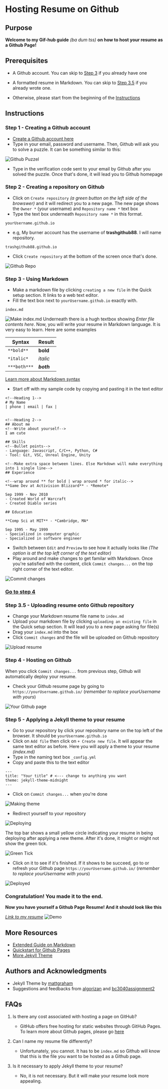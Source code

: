 # Hosting Resume on Github

## Purpose

**Welcome to my Gif-hub guide** *(ba dum tss)* **on how to host your resume as a Github Page!**

## Prerequisites
- A Github account. You can skip to [Step 3](#step-3---using-markdown) if you already have one
- A formatted resume in Markdown. You can skip to [Step 3.5](#step-3.5---uploading-resume-onto-github-repository) if you already wrote one.

- Otherwise, please start from the beginning of the [Instructions](#instructions)

## Instructions

### Step 1 - Creating a Github account
- [Create a Github account here](https://github.com/signup?ref_cta=Sign+up&ref_loc=header+logged+out&ref_page=%2F&source=header-home)
- Type in your email, password and username. Then, Github will ask you to solve a puzzle. It can be something similar to this:

![Github Puzzel](assets/githubpuzzel.gif)
- Type in the verification code sent to your email by Github after you solved the puzzle. Once that's done, it will lead you to Github homepage

### Step 2 - Creating a repository on Github
- Click on `Create repository` *(a green button on the left side of the browswer)* and it will redirect you to a new page. The new page shows the `Owner *` (your username) and `Repository name *` text box
- Type the text box underneath `Repository name *` in this format.
```
yourUsername.github.io
```
- e.g, My burner account has the username of **trashgithub88**. I will name repository.
```
trashgithub88.github.io
```
- Click `Create repository` at the bottom of the screen once that's done.

![Github Repo](assets/makerepo.gif)

### Step 3 - Using Markdown
- Make a markdown file by clicking `creating a new file` in the Quick setup section. It links to a web text editor.
- Fill the text box next to `yourUsername.github.io` exactly with.
```
index.md
```
![Make index.md](assets/makefilemd.gif)
Underneath there is a hugh textbox showing *Enter file contents here*. Now, you will write your resume in Markdown language. It is very easy to learn. Here are some examples

|Syntax|Result|
|------|------|
|`**bold**`|**bold**|
|`*italic*`|*italic*|
|`***both***`|***both***|

[Learn more about Markdown syntax](https://markdownguide.offshoot.io/basic-syntax/) 
- Start off with my sample code by copying and pasting it in the text editor
```
<!--Heading 1-->
# My Name
| phone | email | fax |


<!--Heading 2-->
## About me
<!--Write about yourself-->
I am cute

## Skills
<!--Bullet points-->
- Language: Javascript, C/C++, Python, C#
- Tool: Git, VSC, Unreal Engine, Unity

<!--Make extra space between lines. Else Markdown will make everything into 1 single line-->
## Experience

<!--wrap around ** for bold | wrap around * for italic-->
**Game Dev at Activision Blizzard** - *Remote* 

Sep 1999 - Nov 2010
- Created World of Warcraft
- Created Diablo series

## Education

**Comp Sci at MIT** - *Cambridge, MA*

Sep 1995 - May 1999
- Specialized in computer graphic
- Specialized in software engineer
```
- Switch between `Edit` and `Preview` to see how it actually looks like *(The option is at the top left corner of the text editor)*
- Play around and make changes to get familar with Markdown. Once you're satisfied with the content, click `Commit changes...` on the top right corner of the text editor.

![Commit changes](/assets/commitfilemd.gif)

### [Go to step 4](#step-4---hosting-on-github)

### Step 3.5 - Uploading resume onto Github repository
- Change your Markdown resume file name to `index.md`
- Upload your markdown file by clicking `uploading an existing file` in the Quick setup section. It will lead you to a new page asking for file(s)
- Drag your `index.md` into the box
- Click `Commit changes` and the file will be uploaded on Github repository

![Upload resume](assets/uploadmd.gif)

### Step 4 - Hosting on Github
When you click `Commit changes...` from previous step, Github will automatically deploy your resume. 
- Check your Github resume page by going to `https://yourUsername.github.io/` (*remember to replace yourUsername with yours*)

![Your Github page](/assets/githubpage.gif)

### Step 5 - Applying a Jekyll theme to your resume
- Go to your repository by click your repository name on the top left of the browser. It should be `yourUsername.github.io`
- Click on `Add file` then click on `+ Create new file`. It will appear the same text editor as before. Here you will apply a theme to your resume *(index.md)*
- Type in the naming text box `_config.yml`
- Copy and paste this to the text editor
```
---
title: "Your title" # <--- change to anything you want
theme: jekyll-theme-midnight
---
```

- Click on `Commit changes...` when you're done

![Making theme](assets/makeyml.gif)

- Redirect yourself to your repository

![Deploying](assets/deploying.png)

The top bar shows a small yellow circle indicating your resume in being deploying after applying a new theme. After it's done, it might or might not show the green tick. 

![Green Tick](assets/greentick.png)

- Click on it to see if it's finished. If it shows to be succeed, go to or refresh your Github page `https://yourUsername.github.io/` (*remember to replace yourUsername with yours*)

![Deployed](assets/builtdonewithshowcase.gif)

### Congratulation! You made it to the end. 
**Now you have yourself a Github Page Resume! And it should look like this**

*[Link to my resume](https://nateng98.github.io/)*
![Demo](assets/demo.gif)

## More Resources

- [Extended Guide on Markdown](https://github.github.com/gfm/)
- [Quickstart for Github Pages](https://docs.github.com/en/pages/quickstart)
- [More Jekyll Theme](http://jekyllthemes.org/)

## Authors and Acknowledgments

- Jekyll Theme by [mattgraham](https://twitter.com/mattgraham)
- Suggestions and feedbacks from [algorizan](https://github.com/algorizan/algorizan.github.io) and [bc3040assignment2](https://github.com/bc3040assignment2/bc3040assignment2.github.io)

## FAQs

1. Is there any cost associated with hosting a page on GitHub?
    - GitHub offers free hosting for static websites through GitHub Pages. To learn more about Github pages, please go [here](https://docs.github.com/en/pages/getting-started-with-github-pages/about-github-pages) 

2. Can I name my resume file differently?
    - Unfortunately, you cannot. It has to be `index.md` so Github will know that this is the file you want to be hosted as a Github page.

3. Is it necessary to apply Jekyll theme to your resume?
    - No, it is not necessary. But it will make your resume look more appealing.